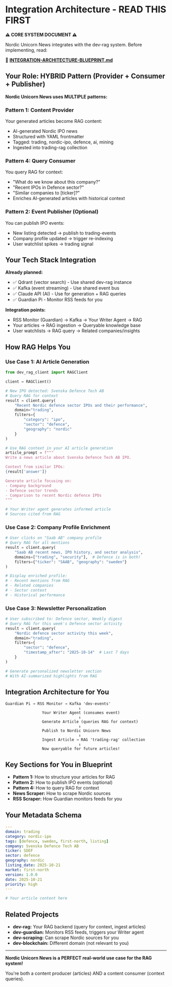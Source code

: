 # Integration Architecture - READ THIS FIRST

**⚠️ CORE SYSTEM DOCUMENT ⚠️**

Nordic Unicorn News integrates with the dev-rag system. Before implementing, read:

📘 **[INTEGRATION-ARCHITECTURE-BLUEPRINT.md](./INTEGRATION-ARCHITECTURE-BLUEPRINT.md)**

## Your Role: HYBRID Pattern (Provider + Consumer + Publisher)

**Nordic Unicorn News uses MULTIPLE patterns:**

### Pattern 1: Content Provider
Your generated articles become RAG content:
- AI-generated Nordic IPO news
- Structured with YAML frontmatter
- Tagged: trading, nordic-ipo, defence, ai, mining
- Ingested into trading-rag collection

### Pattern 4: Query Consumer  
You query RAG for context:
- "What do we know about this company?"
- "Recent IPOs in Defence sector?"
- "Similar companies to [ticker]?"
- Enriches AI-generated articles with historical context

### Pattern 2: Event Publisher (Optional)
You can publish IPO events:
- New listing detected → publish to trading-events
- Company profile updated → trigger re-indexing
- User watchlist spikes → trading signal

## Your Tech Stack Integration

**Already planned:**
- ✅ Qdrant (vector search) - Use shared dev-rag instance
- ✅ Kafka (event streaming) - Use shared event bus
- ✅ Claude API (AI) - Use for generation + RAG queries
- ✅ Guardian Pi - Monitor RSS feeds for you

**Integration points:**
- RSS Monitor (Guardian) → Kafka → Your Writer Agent → RAG
- Your articles → RAG ingestion → Queryable knowledge base
- User watchlists → RAG query → Related companies/insights

## How RAG Helps You

### Use Case 1: AI Article Generation

```python
from dev_rag_client import RAGClient

client = RAGClient()

# New IPO detected: Svenska Defence Tech AB
# Query RAG for context
result = client.query(
    "Recent Nordic defence sector IPOs and their performance",
    domain="trading",
    filters={
        "category": "ipo",
        "sector": "defence",
        "geography": "nordic"
    }
)

# Use RAG context in your AI article generation
article_prompt = f"""
Write a news article about Svenska Defence Tech AB IPO.

Context from similar IPOs:
{result['answer']}

Generate article focusing on:
- Company background
- Defence sector trends
- Comparison to recent Nordic defence IPOs
"""

# Your Writer agent generates informed article
# Sources cited from RAG
```

### Use Case 2: Company Profile Enrichment

```python
# User clicks on "Saab AB" company profile
# Query RAG for all mentions
result = client.query(
    "Saab AB recent news, IPO history, and sector analysis",
    domains=["trading", "security"],  # Defence is in both!
    filters={"ticker": "SAAB", "geography": "sweden"}
)

# Display enriched profile:
# - Recent mentions from RAG
# - Related companies
# - Sector context
# - Historical performance
```

### Use Case 3: Newsletter Personalization

```python
# User subscribed to: Defence sector, Weekly digest
# Query RAG for this week's Defence sector activity
result = client.query(
    "Nordic defence sector activity this week",
    domain="trading",
    filters={
        "sector": "defence",
        "timestamp_after": "2025-10-14"  # Last 7 days
    }
)

# Generate personalized newsletter section
# With AI-summarized highlights from RAG
```

## Integration Architecture for You

```
Guardian Pi → RSS Monitor → Kafka 'dev-events'
                                ↓
                Your Writer Agent (consumes event)
                                ↓
                Generate Article (queries RAG for context)
                                ↓
                Publish to Nordic Unicorn News
                                ↓
                Ingest Article → RAG 'trading-rag' collection
                                ↓
                Now queryable for future articles!
```

## Key Sections for You in Blueprint

- **Pattern 1:** How to structure your articles for RAG
- **Pattern 2:** How to publish IPO events (optional)
- **Pattern 4:** How to query RAG for context
- **News Scraper:** How to scrape Nordic sources
- **RSS Scraper:** How Guardian monitors feeds for you

## Your Metadata Schema

```yaml
---
domain: trading
category: nordic-ipo
tags: [defence, sweden, first-north, listing]
company: Svenska Defence Tech AB
ticker: SDEF
sector: defence
geography: nordic
listing_date: 2025-10-21
market: first-north
version: 1.0.0
date: 2025-10-21
priority: high
---

# Your article content here
```

## Related Projects

- **dev-rag:** Your RAG backend (query for context, ingest articles)
- **dev-guardian:** Monitors RSS feeds, triggers your Writer agent
- **dev-scraping:** Can scrape Nordic sources for you
- **dev-blockchain:** Different domain (not relevant to you)

---

**Nordic Unicorn News is a PERFECT real-world use case for the RAG system!**

You're both a content producer (articles) AND a content consumer (context queries).
